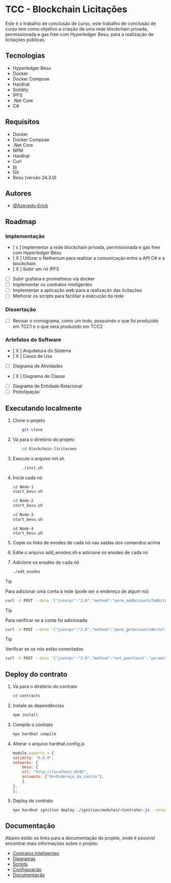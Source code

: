 # TCC - Blockchain Licitações

Este é o trabalho de conclusão de curso, este trabalho de conclusão de curso tem como objetivo a criação de uma rede blockchain privada, permissionada e gas free com Hyperledger Besu, para a realização de licitações públicas.

## Tecnologias


- Hyperledger Besu
- Docker
- Docker Compose
- Hardhat
- Solidity
- IPFS
- .Net Core
- C#

## Requisitos
- Docker
- Docker Compose
- .Net Core
- NPM
- Hardhat
- Curl
- jq
- Git
- Besu (versão 24.3.0)

## Autores

- [@Azevedo-Erick](https://github.com/azevedo-erick)

## Roadmap

### Implementação

- [ x ] Implementar a rede blockchain privada, permissionada e gas free com Hyperledger Besu
- [ X ] Utilizar o Netherium para realizar a comunicação entre a API C# e a blockchain
- [ X ] Subir um nó IPFS
- [   ] Subir grafana e prometheus via docker
- [   ] Implementar os contratos inteligentes
- [   ] Implementar a aplicação web para a realização das licitações
- [   ] Melhorar os scripts para facilitar a execução da rede

### Dissertação

- [ ] Revisar o cronograma, como um todo, possuindo o que foi produzido em TCC1 e o que será produzido em TCC2

### Artefatos de Software

- [ X ] Arquitetura do Sistema
- [ X ] Casos de Uso
- [ ] Diagrama de Atividades
- [ X ] Diagrama de Classe
- [ ] Diagrama de Entidade Relacional
- [ ] Prototipação

## Executando localmente

1. Clone o projeto

    ```bash
        git clone
    ```

2. Vá para o diretório do projeto
    ```bash
        cd blockchain-licitacoes
    ```

3. Execute o arquivo init.sh

    ```bash
        ./init.sh
    ```

4. Inicie cada nó
    
    ```bash
    cd Node-1
    start_besu.sh
    ```

    ```bash
    cd Node-2
    start_besu.sh
    ```

    ```bash
    cd Node-3
    start_besu.sh
    ```

    ```
    cd Node-4
    start_besu.sh
    ```

5. Copie os links de enodes de cada nó nas saídas dos comandos acima

6. Edite o arquivo add_enodes.sh e adicione os enodes de cada nó
   
7. Adicione os enodes de cada nó
    ```bash
    ./add_enodes
    ```


> [!TIP]
> Para adicionar uma conta à rede (pode ser o endereço de algum nó)
>    ```bash
>    curl -X POST --data '{"jsonrpc":"2.0","method":"perm_addAccountsToWhitelist","params":[["0x<Endereço_da_conta>"]],"id":1}' http://localhost:8545
>    ```

> [!TIP]
> Para verificar se a conta foi adicionada
>    ```bash
>    curl -X POST --data '{"jsonrpc":"2.0","method":"perm_getAccountsWhitelist","params":[],"id":1}' http://localhost:8545
>    ```

> [!TIP]
> Verificar se os nós estão conectados
>    ```bash
>    curl -X POST --data '{"jsonrpc":"2.0","method":"net_peerCount","params":[],"id":1}' http://localhost:8545
>    ```

## Deploy do contrato
1. Vá para o diretório do contrato
    ```bash
    cd contracts
    ```
2. Instale as dependências
    ```bash
    npm install
    ```    
3. Compile o contrato
    ```bash
    npx hardhat compile
    ```
4. Alterar o arquivo  hardhat.config.js
    ```javascript
    module.exports = {
    solidity: "0.8.0",
    networks: {
        besu: {
        url: "http://localhost:8545",
        accounts: ["0x<Endereço_da_conta>"],
        },
    },
    };
    ```

5. Deploy do contrato
    ```bash
    npx hardhat ignition deploy ./ignition/modules/<Contrato>.js --network besuPrivate
    ```


## Documentação
Abaixo estão os links para a documentação do projeto, onde é possível encontrar mais informações sobre o projeto.
- [Contratos Inteligentes](docs/contracts.md)
- [Diagramas](docs/diagrams.md)
- [Scripts](docs/scripts.md)
- [Configuração](docs/configuration.md)
- [Documentação](docs/diagrams.md)
